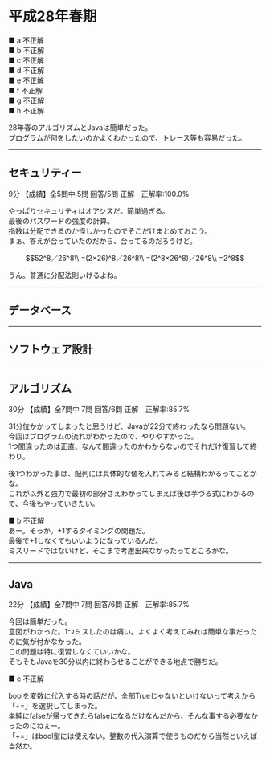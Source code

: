 # 平成28年春期

■ a 不正解  
■ b 不正解  
■ c 不正解  
■ d 不正解  
■ e 不正解  
■ f 不正解  
■ g 不正解  
■ h 不正解  

28年春のアルゴリズムとJavaは簡単だった。  
プログラムが何をしたいのかよくわかったので、トレース等も容易だった。  

---

## セキュリティー

9分 【成績】全5問中 5問 回答/5問 正解　正解率:100.0%  

やっぱりセキュリティはオアシスだ。簡単過ぎる。  
最後のパスワードの強度の計算。  
指数は分配できるのか怪しかったのでそこだけまとめておこう。  
まぁ、答えが合っていたのだから、合ってるのだろうけど。  

``` math
52^8／26^8\\
=(2×26)^8／26^8\\
=(2^8×26^8)／26^8\\
=2^8
```

うん。普通に分配法則いけるよね。  

---

## データベース

---

## ソフトウェア設計

---

## アルゴリズム

30分 【成績】全7問中 7問 回答/6問 正解　正解率:85.7%  

31分位かかってしまったと思うけど、Javaが22分で終わったなら問題ない。  
今回はプログラムの流れがわかったので、やりやすかった。  
1つ間違ったのは正直、なんて間違ったのかわからないのでそれだけ復習して終わり。  

後1つわかった事は、配列には具体的な値を入れてみると結構わかるってことかな。  
これが以外と強力で最初の部分さえわかってしまえば後は芋づる式にわかるので、今後もやっていきたい。  

■ b 不正解  
あー。そっか。+1するタイミングの問題だ。  
最後で+1しなくてもいいようになっているんだ。  
ミスリードではないけど、そこまで考慮出来なかったってところかな。  

---

## Java

22分 【成績】全7問中 7問 回答/6問 正解　正解率:85.7%  

今回は簡単だった。  
意図がわかった。1つミスしたのは痛い。よくよく考えてみれば簡単な事だったのに気が付かなかった。  
この問題は特に復習しなくていいかな。  
そもそもJavaを30分以内に終わらせることができる地点で勝ちだ。  

■ e 不正解  

boolを変数に代入する時の話だが、全部Trueじゃないといけないって考えから 「+=」を選択してしまった。  
単純にfalseが帰ってきたらfalseになるだけなんだから、そんな事する必要なかったのにねぇー。  
「+=」はbool型には使えない。整数の代入演算で使うものだから当然といえば当然か。  
